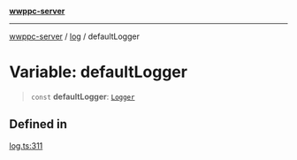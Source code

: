 [**wwppc-server**](../../README.md)

***

[wwppc-server](../../modules.md) / [log](../README.md) / defaultLogger

# Variable: defaultLogger

> `const` **defaultLogger**: [`Logger`](../classes/Logger.md)

## Defined in

[log.ts:311](https://github.com/WWPPC/WWPPC-server/blob/2a0f62ef9a8d6c45bd23ae8a1bcfb9cead6c0088/src/log.ts#L311)
